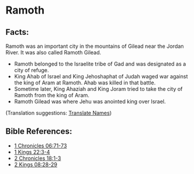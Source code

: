# Ramoth #

## Facts: ##

Ramoth was an important city in the mountains of Gilead near the Jordan River. It was also called Ramoth Gilead.

* Ramoth belonged to the Israelite tribe of Gad and was designated as a city of refuge.
* King Ahab of Israel and King Jehoshaphat of Judah waged war against the king of Aram at Ramoth. Ahab was killed in that battle.
* Sometime later, King Ahaziah and King Joram tried to take the city of Ramoth from the king of Aram.
* Ramoth Gilead was where Jehu was anointed king over Israel.

(Translation suggestions: [Translate Names](en/ta-vol1/translate/man/translate-names))



## Bible References: ##

* [1 Chronicles 06:71-73](en/tn/1ch/help/06/71)
* [1 Kings 22:3-4](en/tn/1ki/help/22/03)
* [2 Chronicles 18:1-3](en/tn/2ch/help/18/01)
* [2 Kings 08:28-29](en/tn/2ki/help/08/28)